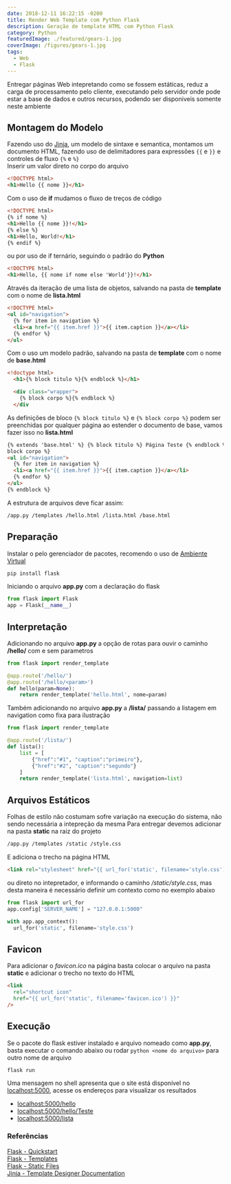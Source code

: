 ```yaml
---
date: 2018-12-11 16:22:15 -0200
title: Render Web Template com Python Flask
description: Geração de template HTML com Python Flask
category: Python
featuredImage: ./featured/gears-1.jpg
coverImage: /figures/gears-1.jpg
tags:
  - Web
  - Flask
---
```


Entregar páginas Web intepretando como se fossem estáticas, reduz a carga de processamento pelo cliente, executando pelo servidor onde pode estar a base de dados e outros recursos, podendo ser disponiveis somente neste ambiente

## Montagem do Modelo

Fazendo uso do [Jinja](http://jinja.pocoo.org/docs/2.10/templates/), um modelo de sintaxe e semantica, montamos um documento HTML, fazendo uso de delimitadores para expressões `{{` e `}}` e controles de fluxo `{%` e `%}`  
Inserir um valor direto no corpo do arquivo

```html
<!DOCTYPE html>
<h1>Hello {{ nome }}</h1>
```

Com o uso de **if** mudamos o fluxo de treços de código

```html
<!DOCTYPE html>
{% if nome %}
<h1>Hello {{ nome }}!</h1>
{% else %}
<h1>Hello, World!</h1>
{% endif %}
```

ou por uso de if ternário, seguindo o padrão do **Python**

```html
<!DOCTYPE html>
<h1>Hello, {{ nome if nome else 'World'}}!</h1>
```

Através da iteração de uma lista de objetos, salvando na pasta de **template** com o nome de **lista.html**

```html
<!DOCTYPE html>
<ul id="navigation">
  {% for item in navigation %}
  <li><a href="{{ item.href }}">{{ item.caption }}</a></li>
  {% endfor %}
</ul>
```

Com o uso um modelo padrão, salvando na pasta de **template** com o nome de **base.html**

```html
<!doctype html>
  <h1>{% block titulo %}{% endblock %}</h1>

  <div class="wrapper">
    {% block corpo %}{% endblock %}
  </div
```

As definições de bloco `{% block titulo %}` e `{% block corpo %}` podem ser preenchidas por qualquer página ao estender o documento de base, vamos fazer isso no **lista.html**

```html
{% extends 'base.html' %} {% block titulo %} Página Teste {% endblock %} {%
block corpo %}
<ul id="navigation">
  {% for item in navigation %}
  <li><a href="{{ item.href }}">{{ item.caption }}</a></li>
  {% endfor %}
</ul>
{% endblock %}
```

A estrutura de arquivos deve ficar assim:

```html
/app.py /templates /hello.html /lista.html /base.html
```

## Preparação

Instalar o pelo gerenciador de pacotes, recomendo o uso de [Ambiente Virtual](/Virtual_Environment)

```bash
pip install flask
```

Iniciando o arquivo **app.py** com a declaração do flask

```python
from flask import Flask
app = Flask(__name__)
```

## Interpretação

Adicionando no arquivo **app.py** a opção de rotas para ouvir o caminho **/hello/** com e sem parametros

```python
from flask import render_template

@app.route('/hello/')
@app.route('/hello/<param>')
def hello(param=None):
    return render_template('hello.html', nome=param)
```

Também adicionando no arquivo **app.py** a **/lista/** passando a listagem em navigation como fixa para ilustração

```python
from flask import render_template

@app.route('/lista/')
def lista():
    list = [
        {"href":"#1", "caption":"primeiro"},
        {"href":"#2", "caption":"segundo"}
    ]
    return render_template('lista.html', navigation=list)
```

## Arquivos Estáticos

Folhas de estilo não costumam sofre variação na execução do sistema, não sendo necessária a intepreção da mesma
Para entregar devemos adicionar na pasta **static** na raiz do projeto

```html
/app.py /templates /static /style.css
```

E adiciona o trecho na página HTML

```html
<link rel="stylesheet" href="{{ url_for('static', filename='style.css') }}" />
```

ou direto no intepretador, e informando o caminho _/static/style.css_, mas desta maneira é necessário definir um contexto como no exemplo abaixo

```python
from flask import url_for
app.config['SERVER_NAME'] = "127.0.0.1:5000"

with app.app_context():
  url_for('static', filename='style.css')
```

## Favicon

Para adicionar o _favicon.ico_ na página basta colocar o arquivo na pasta **static** e adicionar o trecho no texto do HTML

```html
<link
  rel="shortcut icon"
  href="{{ url_for('static', filename='favicon.ico') }}"
/>
```

## Execução

Se o pacote do flask estiver instalado e arquivo nomeado como **app.py**, basta executar o comando abaixo ou rodar `python <nome do arquivo>` para outro nome de arquivo

```bash
flask run
```

Uma mensagem no shell apresenta que o site está disponível no [localhost:5000](localhost:5000), acesse os endereços para visualizar os resultados

- [localhost:5000/hello](localhost:5000/hello)
- [localhost:5000/hello/Teste](localhost:5000/hello/Teste)
- [localhost:5000/lista](localhost:5000/lista)

### Referências

[Flask - Quickstart](http://flask.pocoo.org/docs/1.0/quickstart/)  
[Flask - Templates](http://flask.pocoo.org/docs/1.0/tutorial/templates/)  
[Flask - Static Files](http://flask.pocoo.org/docs/1.0/tutorial/static/)  
[Jinja - Template Designer Documentation](http://jinja.pocoo.org/docs/2.10/templates/)
